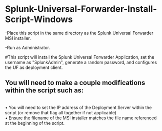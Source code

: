 # Splunk-Universal-Forwarder-Install-Script-Windows


-Place this script in the same directory as the Splunk Universal Forwarder MSI installer.

-Run as Administrator.

#This script will install the Splunk Universal Forwarder Application, set the username as "SplunkAdmin", generate a random password, and configures the UF as deployment client. 

## You will need to make a couple modifications within the script such as:
<br />• You will need to set the IP address of the Deployment Server within the script (or remove that flag all together if not applicable)
<br />• Ensure the filename of the MSI installer matches the file name referenced at the beginning of the script.

